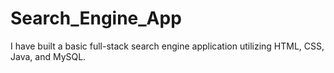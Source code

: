 # Search_Engine_App
I have built a basic full-stack search engine application utilizing HTML, CSS, Java, and MySQL.
